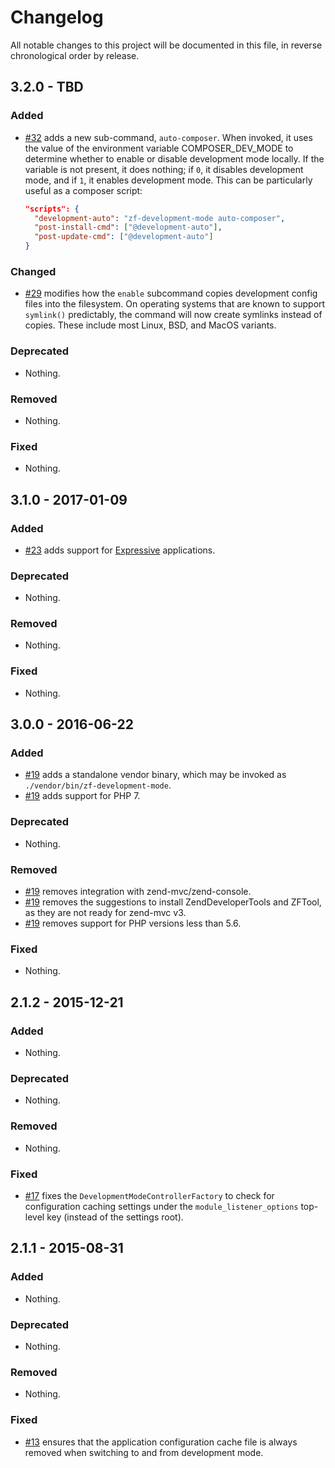 # Changelog

All notable changes to this project will be documented in this file, in reverse chronological order by release.

## 3.2.0 - TBD

### Added

- [#32](https://github.com/zfcampus/zf-development-mode/pull/32) adds a new sub-command, `auto-composer`. When invoked, it uses the value of
  the environment variable COMPOSER_DEV_MODE to determine whether to enable or disable development
  mode locally. If the variable is not present, it does nothing; if `0`, it disables development
  mode, and if `1`, it enables development mode. This can be particularly useful as a composer script:

  ```json
  "scripts": {
    "development-auto": "zf-development-mode auto-composer",
    "post-install-cmd": ["@development-auto"],
    "post-update-cmd": ["@development-auto"]
  }
  ```

### Changed

- [#29](https://github.com/zfcampus/zf-development-mode/pull/29) modifies how the `enable` subcommand copies development config files into
  the filesystem. On operating systems that are known to support `symlink()` predictably,
  the command will now create symlinks instead of copies. These include most Linux, BSD,
  and MacOS variants.

### Deprecated

- Nothing.

### Removed

- Nothing.

### Fixed

- Nothing.

## 3.1.0 - 2017-01-09

### Added

- [#23](https://github.com/zfcampus/zf-development-mode/pull/23) adds support
  for [Expressive](https://docs.zendframework.com/zend-expressive) applications.

### Deprecated

- Nothing.

### Removed

- Nothing.

### Fixed

- Nothing.

## 3.0.0 - 2016-06-22

### Added

- [#19](https://github.com/zfcampus/zf-development-mode/pull/19) adds a
  standalone vendor binary, which may be invoked as
  `./vendor/bin/zf-development-mode`.
- [#19](https://github.com/zfcampus/zf-development-mode/pull/19) adds support
  for PHP 7.

### Deprecated

- Nothing.

### Removed

- [#19](https://github.com/zfcampus/zf-development-mode/pull/19) removes
  integration with zend-mvc/zend-console.
- [#19](https://github.com/zfcampus/zf-development-mode/pull/19) removes
  the suggestions to install ZendDeveloperTools and ZFTool, as they are not
  ready for zend-mvc v3.
- [#19](https://github.com/zfcampus/zf-development-mode/pull/19) removes
  support for PHP versions less than 5.6.

### Fixed

- Nothing.

## 2.1.2 - 2015-12-21

### Added

- Nothing.

### Deprecated

- Nothing.

### Removed

- Nothing.

### Fixed

- [#17](https://github.com/zfcampus/zf-development-mode/pull/17) fixes the
  `DevelopmentModeControllerFactory` to check for configuration caching settings
  under the `module_listener_options` top-level key (instead of the settings
  root).

## 2.1.1 - 2015-08-31

### Added

- Nothing.

### Deprecated

- Nothing.

### Removed

- Nothing.

### Fixed

- [#13](https://github.com/zfcampus/zf-development-mode/pull/13) ensures that
  the application configuration cache file is always removed when switching
  to and from development mode.

